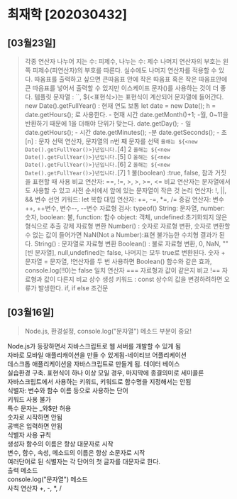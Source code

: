 # 최재학 [202030432]

## [03월23일]
>각종 연산자
나누어 지는 수: 피제수, 나누는 수: 제수
나머지 연산자의 부호는 왼쪽 피제수(피연산자)의 부호를 따른다.
실수에도 나머지 연산자를 적용할 수 있다.
따옴표를 출력하고 싶으면 큰따음표 안에 작은 따음표
혹은 작은 따음표안에 큰 따음표를 넣어서 출력할 수
있지만 이스케이프 문자(\)를 사용하는 것이 더 좋다.
템플릿 문자열 : ``, ${<표현식>}는 표현식이 계산되어 문자열에 들어간다.
new Date().getFullYear() : 현재 연도
보통 let date = new Date();
h = date.getHours(); 로 사용한다. - 현재 시간
date.getMonth()+1; -월, 0~11을 반환하기 때문에 1을 더해야 단위가 맞는다.
date.getDay(); - 일
date.getHours(); - 시간
date.getMinutes(); -분
date.getSeconds(); - 초
[n] : 문자 선택 연산자, 문자열의 n번 째 문자를 선택
`올해는 ${<new Date().getFullYear()>}년입니다.`[4]
2
`올해는 ${<new Date().getFullYear()>}년입니다.`[5]
0
`올해는 ${<new Date().getFullYear()>}년입니다.`[6]
2
`올해는 ${<new Date().getFullYear()>}년입니다.`[7]
1
불(boolean) :true, false, 참과 거짓을 표현할 때 사용
비교 연산자: ==, !=, >, >, >=, <=
비교 연산자는 문자열에서도 사용할 수 있고 사전 순서에서 앞에
있는 문자열이 작은 것
논리 연산자: !, ||, &&
변수 선언 키워드: let
복합 대입 연산자: +=, -=, *=, /=
증감 연산자: 변수++, ++변수, 변수--, --변수 
자료형 검사: typeof()
String: 문자열, number: 숫자, boolean: 불, function: 함수
object: 객체, undefined:초기화되지 않은 형식으로 추출
강제 자료형 변환
Number() : 숫자로 자료형 변환, 숫자로 변환할 수 없는 값이 들어가면 NaN(Not a Number):표현 불가능한 수치형 결과가 된다.
String() : 문자열로 자료형 변환
Boolean() : 불로 자료형 변환, 0, NaN, ""[빈 문자열], null,undefined는 false, 나머지는 모두 true로 변환된다.
숫자 + 문자열 = 문자열, !연산자를 두 번 사용하면 
Boolean() 함수와 같은 효과, console.log(!!0)는 false
일치 연산자
=== 자료형과 값이 같은지 비교
!== 자료형과 값이 다른지 비교
상수 생성 키워드 : const
상수의 값을 변경하려하면 오류가 발생한다.
if, if else 조건문 
## [03월16일]
> Node.js, 환경설정, console.log("문자열") 메소드 부분이 중요! <br />

Node.js가 등장하면서 자바스크립트로 웹 서버를 개발할 수 있게 됨<br />
자바로 모바일 애플리캐이션을 만들 수 있게됨-네이티브 어플리케이션<br />
데스크톱 애플리케이션을 자바스크립트로 만들게 됨. 데이터 베이스<br />
실습환경 구축. 표현식이 하나 이상 모일 경우, 마지막에 종결의미로 세미콜론<br />
자바스크립트에서 사용하는 키워드, 키워드로 함수명을 지정해서는 안됨<br />
식별자: 변수와 함수 이름 등으로 사용하는 단어<br />
키워드 사용 불가<br />
특수 문자는 _와$만 허용<br />
숫자로 시작하면 안됨<br />
공백은 입력하면 안됨<br />
식별자 사용 규칙<br />
생성자 함수의 이름은 항상 대문자로 시작<br />
변수, 함수, 속성, 메소드의 이름은 항상 소문자로 시작<br />
여러단어로 된 식별자는 각 단어의 첫 글자를 대문자로 한다.<br />
출력 메소드<br />
console.log("문자열") 메소드<br />
사칙 연산자 +, -, *, /<br />

<table>
</table>